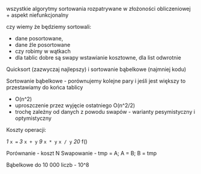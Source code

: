 wszystkie algorytmy sortowania rozpatrywane w złożoności obliczeniowej + aspekt niefunkcjonalny

czy wiemy że będziemy sortowali:
 - dane posortowane, 
 - dane źle posortowane
 - czy robimy w wątkach
 - dla tablic dobre są swapy wstawianie kosztowne, dla list odwrotnie
 
 Quicksort (zazwyczaj najlepszy) i sortowanie bąbelkowe (najmniej kodu)
 
 Sortowanie bąbelkowe - porównujemy kolejne pary i jeśli jest większy to przestawiamy do końca tablicy 
 - O(n^2) 
 - uproszczenie przez wyjęcie ostatniego O(n^2/2)
 - trochę zależny od danych z powodu swapów - warianty pesymistyczny i optymistyczny
 
 Koszty operacji:
 
 _1_ `x =`
 _3_ `x + y`
 _9_ `x * y` `x / y`
 _20_ f()
 
 Porównanie - koszt N
 Swapowanie - tmp = A; A = B; B = tmp 

Bąbelkowe do 10 000 liczb - 10^8
